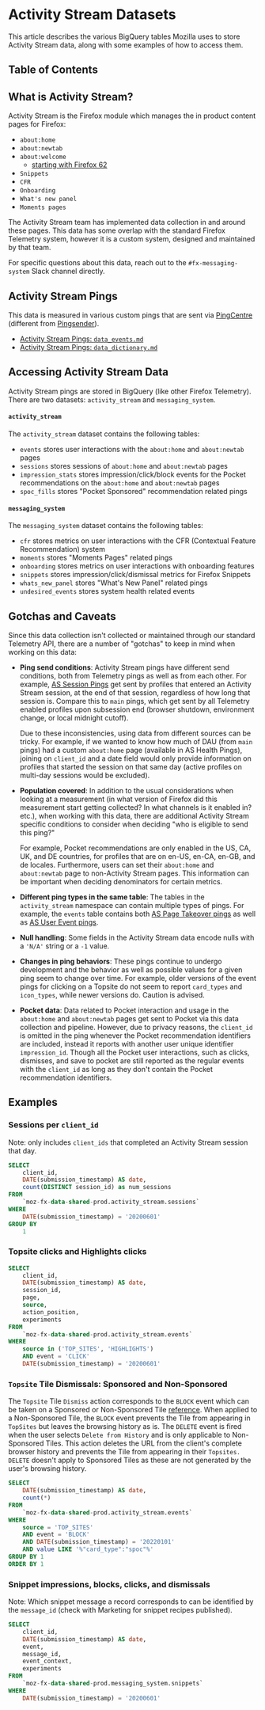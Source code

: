# Activity Stream Datasets

This article describes the various BigQuery tables Mozilla uses to store Activity Stream data, along with some examples of how to access them.

## Table of Contents

<!-- toc -->

## What is Activity Stream?

Activity Stream is the Firefox module which manages the in product content pages for Firefox:

- `about:home`
- `about:newtab`
- `about:welcome`
  - [starting with Firefox 62](https://bugzilla.mozilla.org/show_bug.cgi?id=1448918)
- `Snippets`
- `CFR`
- `Onboarding`
- `What's new panel`
- `Moments pages`

The Activity Stream team has implemented data collection in and around these pages. This data has some overlap with the standard Firefox Telemetry system, however it is a custom system, designed and maintained by that team.

For specific questions about this data, reach out to the `#fx-messaging-system` Slack channel directly.

## Activity Stream Pings

This data is measured in various custom pings that are sent via [PingCentre](https://searchfox.org/mozilla-central/source/browser/modules/PingCentre.sys.mjs) (different from [Pingsender](https://firefox-source-docs.mozilla.org/toolkit/components/telemetry/telemetry/internals/pingsender.html)).

- [Activity Stream Pings: `data_events.md`](https://firefox-source-docs.mozilla.org/browser/components/newtab/docs/v2-system-addon/data_events.html)
- [Activity Stream Pings: `data_dictionary.md`](https://firefox-source-docs.mozilla.org/browser/components/newtab/docs/v2-system-addon/data_dictionary.html)

## Accessing Activity Stream Data

Activity Stream pings are stored in BigQuery (like other Firefox Telemetry). There are two datasets: `activity_stream` and `messaging_system`.

#### `activity_stream`

The `activity_stream` dataset contains the following tables:

- `events` stores user interactions with the `about:home` and `about:newtab` pages
- `sessions` stores sessions of `about:home` and `about:newtab` pages
- `impression_stats` stores impression/click/block events for the Pocket recommendations on the `about:home` and `about:newtab` pages
- `spoc_fills` stores "Pocket Sponsored" recommendation related pings

#### `messaging_system`

The `messaging_system` dataset contains the following tables:

- `cfr` stores metrics on user interactions with the CFR (Contextual Feature Recommendation) system
- `moments` stores "Moments Pages" related pings
- `onboarding` stores metrics on user interactions with onboarding features
- `snippets` stores impression/click/dismissal metrics for Firefox Snippets
- `whats_new_panel` stores "What's New Panel" related pings
- `undesired_events` stores system health related events

## Gotchas and Caveats

Since this data collection isn't collected or maintained through our standard Telemetry API, there are a number of "gotchas" to keep in mind when working on this data:

- **Ping send conditions**: Activity Stream pings have different send conditions, both from Telemetry pings as well as from each other. For example, [AS Session Pings](https://firefox-source-docs.mozilla.org/browser/components/newtab/docs/v2-system-addon/data_events.html#session-end-pings) get sent by profiles that entered an Activity Stream session, at the end of that session, regardless of how long that session is. Compare this to `main` pings, which get sent by all Telemetry enabled profiles upon subsession end (browser shutdown, environment change, or local midnight cutoff).

  Due to these inconsistencies, using data from different sources can be tricky. For example, if we wanted to know how much of DAU (from `main` pings) had a custom `about:home` page (available in AS Health Pings), joining on `client_id` and a date field would only provide information on profiles that started the session on that same day (active profiles on multi-day sessions would be excluded).

- **Population covered**: In addition to the usual considerations when looking at a measurement (in what version of Firefox did this measurement start getting collected? In what channels is it enabled in? etc.), when working with this data, there are additional Activity Stream specific conditions to consider when deciding "who is eligible to send this ping?"

  For example, Pocket recommendations are only enabled in the US, CA, UK, and DE countries, for profiles that are on en-US, en-CA, en-GB, and de locales. Furthermore, users can set their `about:home` and `about:newtab` page to non-Activity Stream pages. This information can be important when deciding denominators for certain metrics.

- **Different ping types in the same table**: The tables in the `activity_stream` namespace can contain multiple types of pings. For example, the `events` table contains both [AS Page Takeover pings](https://firefox-source-docs.mozilla.org/browser/components/newtab/docs/v2-system-addon/data_events.html#page-takeover-ping) as well as [AS User Event pings](https://firefox-source-docs.mozilla.org/browser/components/newtab/docs/v2-system-addon/data_events.html#user-event-pings).

- **Null handling**: Some fields in the Activity Stream data encode nulls with a `'N/A'` string or a `-1` value.

- **Changes in ping behaviors**: These pings continue to undergo development and the behavior as well as possible values for a given ping seem to change over time. For example, older versions of the event pings for clicking on a Topsite do not seem to report `card_types` and `icon_types`, while newer versions do. Caution is advised.

- **Pocket data**: Data related to Pocket interaction and usage in the `about:home` and `about:newtab` pages get sent to Pocket via this data collection and pipeline. However, due to privacy reasons, the `client_id` is omitted in the ping whenever the Pocket recommendation identifiers are included, instead it reports with another user unique identifier `impression_id`. Though all the Pocket user interactions, such as clicks, dismisses, and save to pocket are still reported as the regular events with the `client_id` as long as they don't contain the Pocket recommendation identifiers.

## Examples

### Sessions per `client_id`

Note: only includes `client_ids` that completed an Activity Stream session that day.

```sql
SELECT
    client_id,
    DATE(submission_timestamp) AS date,
    count(DISTINCT session_id) as num_sessions
FROM
    `moz-fx-data-shared-prod.activity_stream.sessions`
WHERE
    DATE(submission_timestamp) = '20200601'
GROUP BY
    1
```

### Topsite clicks and Highlights clicks

```sql
SELECT
    client_id,
    DATE(submission_timestamp) AS date,
    session_id,
    page,
    source,
    action_position,
    experiments
FROM
    `moz-fx-data-shared-prod.activity_stream.events`
WHERE
    source in ('TOP_SITES', 'HIGHLIGHTS')
    AND event = 'CLICK'
    DATE(submission_timestamp) = '20200601'
```

### `Topsite` Tile Dismissals: Sponsored and Non-Sponsored
The `Topsite` Tile `Dismiss` action corresponds to the `BLOCK` event which can be taken on a Sponsored or Non-Sponsored Tile [reference](https://firefox-source-docs.mozilla.org/browser/components/newtab/docs/v2-system-addon/data_events.html#blocking-a-site). When applied to a Non-Sponsored Tile, the `BLOCK` event prevents the Tile from appearing in `TopSites` but leaves the browsing history as is. The `DELETE` event is fired when the user selects `Delete from History` and is only applicable to Non-Sponsored Tiles. This action deletes the URL from the client's complete browser history and prevents the Tile from appearing in their `Topsites.` `DELETE` doesn't apply to Sponsored Tiles as these are not generated by the user's browsing history. 

```sql
SELECT
    DATE(submission_timestamp) AS date, 
    count(*)
FROM
    `moz-fx-data-shared-prod.activity_stream.events`
WHERE
    source = 'TOP_SITES' 
    AND event = 'BLOCK' 
    AND DATE(submission_timestamp) = '20220101'
    AND value LIKE '%"card_type":"spoc"%' 
GROUP BY 1
ORDER BY 1
```


### Snippet impressions, blocks, clicks, and dismissals

Note: Which snippet message a record corresponds to can be identified by the `message_id` (check with Marketing for snippet recipes published).

```sql
SELECT
    client_id,
    DATE(submission_timestamp) AS date,
    event,
    message_id,
    event_context,
    experiments
FROM
    `moz-fx-data-shared-prod.messaging_system.snippets`
WHERE
    DATE(submission_timestamp) = '20200601'
```
